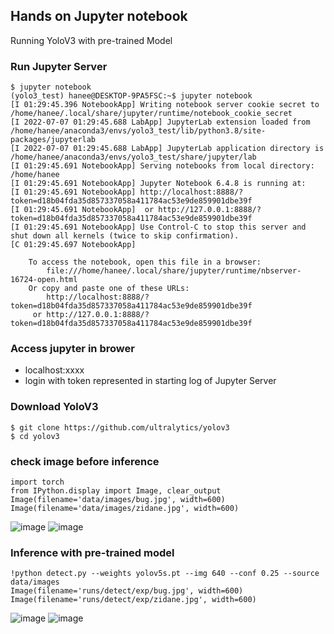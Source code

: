 ## Hands on Jupyter notebook
Running YoloV3 with pre-trained Model

### Run Jupyter Server
```
$ jupyter notebook
(yolo3_test) hanee@DESKTOP-9PA5FSC:~$ jupyter notebook
[I 01:29:45.396 NotebookApp] Writing notebook server cookie secret to /home/hanee/.local/share/jupyter/runtime/notebook_cookie_secret
[I 2022-07-07 01:29:45.688 LabApp] JupyterLab extension loaded from /home/hanee/anaconda3/envs/yolo3_test/lib/python3.8/site-packages/jupyterlab
[I 2022-07-07 01:29:45.688 LabApp] JupyterLab application directory is /home/hanee/anaconda3/envs/yolo3_test/share/jupyter/lab
[I 01:29:45.691 NotebookApp] Serving notebooks from local directory: /home/hanee
[I 01:29:45.691 NotebookApp] Jupyter Notebook 6.4.8 is running at:
[I 01:29:45.691 NotebookApp] http://localhost:8888/?token=d18b04fda35d857337058a411784ac53e9de859901dbe39f
[I 01:29:45.691 NotebookApp]  or http://127.0.0.1:8888/?token=d18b04fda35d857337058a411784ac53e9de859901dbe39f
[I 01:29:45.691 NotebookApp] Use Control-C to stop this server and shut down all kernels (twice to skip confirmation).
[C 01:29:45.697 NotebookApp]

    To access the notebook, open this file in a browser:
        file:///home/hanee/.local/share/jupyter/runtime/nbserver-16724-open.html
    Or copy and paste one of these URLs:
        http://localhost:8888/?token=d18b04fda35d857337058a411784ac53e9de859901dbe39f
     or http://127.0.0.1:8888/?token=d18b04fda35d857337058a411784ac53e9de859901dbe39f
```

### Access jupyter in brower
- localhost:xxxx 
- login with token represented in starting log of Jupyter Server

### Download YoloV3
```
$ git clone https://github.com/ultralytics/yolov3
$ cd yolov3
```

### check image before inference
```
import torch
from IPython.display import Image, clear_output
Image(filename='data/images/bug.jpg', width=600)
Image(filename='data/images/zidane.jpg', width=600)
```
![image](https://user-images.githubusercontent.com/106988650/177858610-4fb8bcfb-af9f-4a99-a5ef-ea19f33c435e.png)
![image](https://user-images.githubusercontent.com/106988650/177858593-244c609e-9855-400d-bd76-9957156aa33e.png)


### Inference with pre-trained model
```
!python detect.py --weights yolov5s.pt --img 640 --conf 0.25 --source data/images
Image(filename='runs/detect/exp/bug.jpg', width=600)
Image(filename='runs/detect/exp/zidane.jpg', width=600)
```
![image](https://user-images.githubusercontent.com/106988650/177858405-ad0be307-1f83-45e1-bda3-d253de50b29e.png)
![image](https://user-images.githubusercontent.com/106988650/177858356-48a186a9-b3e0-4a82-b4d1-020a9c30dd3d.png)
